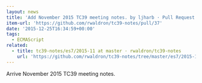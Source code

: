 ```yaml
---
layout: news
title: 'Add November 2015 TC39 meeting notes. by ljharb · Pull Request #37 · rwaldron/tc39-notes'
item-url: 'https://github.com/rwaldron/tc39-notes/pull/37'
date: '2015-12-25T16:34:59+00:00'
tags:
  - ECMAScript
related:
  - title: tc39-notes/es7/2015-11 at master · rwaldron/tc39-notes
    url: 'https://github.com/rwaldron/tc39-notes/tree/master/es7/2015-11'
---
```

Arrive November 2015 TC39 meeting notes.
